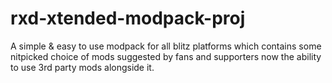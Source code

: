 # rxd-xtended-modpack-proj

A simple & easy to use modpack for all blitz platforms which contains some nitpicked choice of mods suggested by fans and supporters now the ability to use 3rd party mods alongside it.
